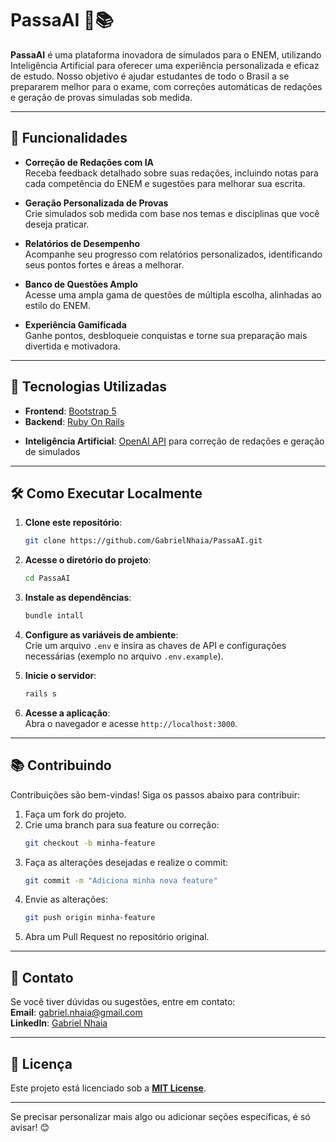 # PassaAI 🧠📚

**PassaAI** é uma plataforma inovadora de simulados para o ENEM, utilizando Inteligência Artificial para oferecer uma experiência personalizada e eficaz de estudo. Nosso objetivo é ajudar estudantes de todo o Brasil a se prepararem melhor para o exame, com correções automáticas de redações e geração de provas simuladas sob medida.

---

## 🌟 Funcionalidades

- **Correção de Redações com IA**  
  Receba feedback detalhado sobre suas redações, incluindo notas para cada competência do ENEM e sugestões para melhorar sua escrita.

- **Geração Personalizada de Provas**  
  Crie simulados sob medida com base nos temas e disciplinas que você deseja praticar.

- **Relatórios de Desempenho**  
  Acompanhe seu progresso com relatórios personalizados, identificando seus pontos fortes e áreas a melhorar.

- **Banco de Questões Amplo**  
  Acesse uma ampla gama de questões de múltipla escolha, alinhadas ao estilo do ENEM.

- **Experiência Gamificada**  
  Ganhe pontos, desbloqueie conquistas e torne sua preparação mais divertida e motivadora.

---

## 🚀 Tecnologias Utilizadas

- **Frontend**: [Bootstrap 5](https://getbootstrap.com/docs/5.0/getting-started/introduction/)  
- **Backend**: [Ruby On Rails](https://guides.rubyonrails.org/)
<!-- - **Banco de Dados**: [PostgreSQL](https://www.postgresql.org/)   -->
- **Inteligência Artificial**: [OpenAI API](https://openai.com/api) para correção de redações e geração de simulados  
<!-- - **Hospedagem**: [AWS](https://aws.amazon.com/)   -->

---

## 🛠️ Como Executar Localmente

1. **Clone este repositório**:
   ```bash
   git clone https://github.com/GabrielNhaia/PassaAI.git
   ```

2. **Acesse o diretório do projeto**:
   ```bash
   cd PassaAI
   ```

3. **Instale as dependências**:
   ```bash
   bundle intall
   ```

4. **Configure as variáveis de ambiente**:  
   Crie um arquivo `.env` e insira as chaves de API e configurações necessárias (exemplo no arquivo `.env.example`).

5. **Inicie o servidor**:
   ```bash
   rails s
   ```

6. **Acesse a aplicação**:  
   Abra o navegador e acesse `http://localhost:3000`.

---

## 📚 Contribuindo

Contribuições são bem-vindas! Siga os passos abaixo para contribuir:  

1. Faça um fork do projeto.  
2. Crie uma branch para sua feature ou correção:  
   ```bash
   git checkout -b minha-feature
   ```  
3. Faça as alterações desejadas e realize o commit:  
   ```bash
   git commit -m "Adiciona minha nova feature"
   ```  
4. Envie as alterações:  
   ```bash
   git push origin minha-feature
   ```  
5. Abra um Pull Request no repositório original.

---

## 📧 Contato

Se você tiver dúvidas ou sugestões, entre em contato:  
**Email**: [gabriel.nhaia@gmail.com](mailto:gabriel.nhaia@gmail.com)  
**LinkedIn**: [Gabriel Nhaia](https://linkedin.com/in/gabrielnhaia)  

---

## 📜 Licença

Este projeto está licenciado sob a **[MIT License](LICENSE)**.  

--- 

Se precisar personalizar mais algo ou adicionar seções específicas, é só avisar! 😊